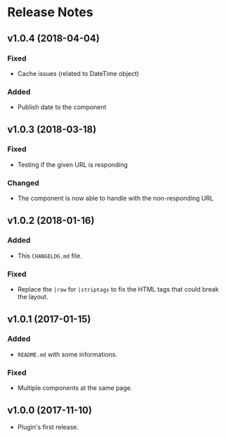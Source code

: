 # Release Notes

## v1.0.4 (2018-04-04)

### Fixed
- Cache issues (related to DateTime object)

### Added
- Publish date to the component

## v1.0.3 (2018-03-18)

### Fixed
- Testing if the given URL is responding

### Changed
- The component is now able to handle with the non-responding URL

## v1.0.2 (2018-01-16)

### Added
- This `CHANGELOG.md` file.

### Fixed
- Replace the `|raw` for `|striptags` to fix the HTML tags that could break the layout.

## v1.0.1 (2017-01-15)

### Added
- `README.md` with some informations.

### Fixed
- Multiple components at the same page.

## v1.0.0 (2017-11-10)

- Plugin's first release.
